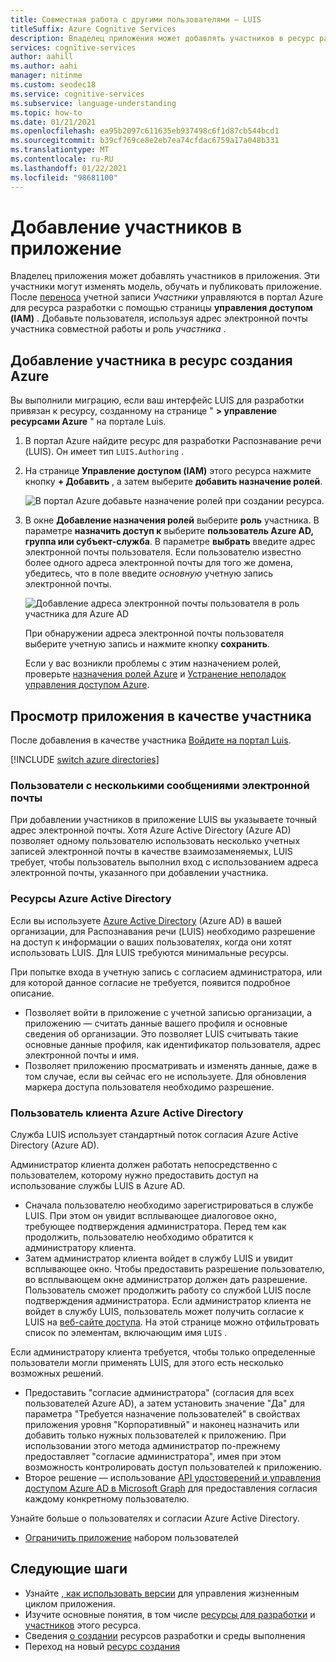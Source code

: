 ```yaml
---
title: Совместная работа с другими пользователями — LUIS
titleSuffix: Azure Cognitive Services
description: Владелец приложения может добавлять участников в ресурс разработки. Эти участники могут изменять модель, обучать и публиковать приложение.
services: cognitive-services
author: aahill
ms.author: aahi
manager: nitinme
ms.custom: seodec18
ms.service: cognitive-services
ms.subservice: language-understanding
ms.topic: how-to
ms.date: 01/21/2021
ms.openlocfilehash: ea95b2097c611635eb937498c6f1d87cb544bcd1
ms.sourcegitcommit: b39cf769ce8e2eb7ea74cfdac6759a17a048b331
ms.translationtype: MT
ms.contentlocale: ru-RU
ms.lasthandoff: 01/22/2021
ms.locfileid: "98681100"
---
```

# <a name="add-contributors-to-your-app"></a>Добавление участников в приложение

Владелец приложения может добавлять участников в приложения. Эти участники могут изменять модель, обучать и публиковать приложение. После [переноса](luis-migration-authoring.md) учетной записи _Участники_ управляются в портал Azure для ресурса разработки с помощью страницы **управления доступом (IAM)** . Добавьте пользователя, используя адрес электронной почты участника совместной работы и роль _участника_ .

## <a name="add-contributor-to-azure-authoring-resource"></a>Добавление участника в ресурс создания Azure

Вы выполнили миграцию, если ваш интерфейс LUIS для разработки привязан к ресурсу, созданному на странице " **> управление ресурсами Azure** " на портале Luis.

1. В портал Azure найдите ресурс для разработки Распознавание речи (LUIS). Он имеет тип `LUIS.Authoring` .
1. На странице **Управление доступом (IAM)** этого ресурса нажмите кнопку **+ Добавить** , а затем выберите **добавить назначение ролей**.

    ![В портал Azure добавьте назначение ролей при создании ресурса.](./media/luis-how-to-collaborate/authoring-resource-access-control-add-role.png)

1. В окне **Добавление назначения ролей** выберите **роль** участника. В параметре **назначить доступ к** выберите **пользователь Azure AD, группа или субъект-служба**. В параметре **выбрать** введите адрес электронной почты пользователя. Если пользователю известно более одного адреса электронной почты для того же домена, убедитесь, что в поле введите _основную_ учетную запись электронной почты.

    ![Добавление адреса электронной почты пользователя в роль участника для Azure AD](./media/luis-how-to-collaborate/add-role-assignment-for-contributor.png)

    При обнаружении адреса электронной почты пользователя выберите учетную запись и нажмите кнопку **сохранить**.

    Если у вас возникли проблемы с этим назначением ролей, проверьте [назначения ролей Azure](../../role-based-access-control/role-assignments-portal.md) и [Устранение неполадок управления доступом Azure](../../role-based-access-control/troubleshooting.md#problems-with-azure-role-assignments).

## <a name="view-the-app-as-a-contributor"></a>Просмотр приложения в качестве участника

После добавления в качестве участника [Войдите на портал Luis](sign-in-luis-portal.md).

[!INCLUDE [switch azure directories](includes/switch-azure-directories.md)]

### <a name="users-with-multiple-emails"></a>Пользователи с несколькими сообщениями электронной почты

При добавлении участников в приложение LUIS вы указываете точный адрес электронной почты. Хотя Azure Active Directory (Azure AD) позволяет одному пользователю использовать несколько учетных записей электронной почты в качестве взаимозаменяемых, LUIS требует, чтобы пользователь выполнил вход с использованием адреса электронной почты, указанного при добавлении участника.

<a name="owner-and-collaborators"></a>

### <a name="azure-active-directory-resources"></a>Ресурсы Azure Active Directory

Если вы используете [Azure Active Directory](../../active-directory/index.yml) (Azure AD) в вашей организации, для Распознавания речи (LUIS) необходимо разрешение на доступ к информации о ваших пользователях, когда они хотят использовать LUIS. Для LUIS требуются минимальные ресурсы.

При попытке входа в учетную запись с согласием администратора, или для которой данное согласие не требуется, появится подробное описание.

* Позволяет войти в приложение с учетной записью организации, а приложению — считать данные вашего профиля и основные сведения об организации. Это позволяет LUIS считывать такие основные данные профиля, как идентификатор пользователя, адрес электронной почты и имя.
* Позволяет приложению просматривать и изменять данные, даже в том случае, если вы сейчас его не используете. Для обновления маркера доступа пользователя необходимо разрешение.


### <a name="azure-active-directory-tenant-user"></a>Пользователь клиента Azure Active Directory

Служба LUIS использует стандартный поток согласия Azure Active Directory (Azure AD).

Администратор клиента должен работать непосредственно с пользователем, которому нужно предоставить доступ на использование службы LUIS в Azure AD.

* Сначала пользователю необходимо зарегистрироваться в службе LUIS. При этом он увидит всплывающее диалоговое окно, требующее подтверждения администратора. Перед тем как продолжить, пользователю необходимо обратится к администратору клиента.
* Затем администратор клиента войдет в службу LUIS и увидит всплывающее окно. Чтобы предоставить разрешение пользователю, во всплывающем окне администратор должен дать разрешение. Пользователь сможет продолжить работу со службой LUIS после подтверждения администратора. Если администратор клиента не войдет в службу LUIS, пользователь может получить согласие к LUIS на [веб-сайте доступа](https://account.activedirectory.windowsazure.com/r#/applications). На этой странице можно отфильтровать список по элементам, включающим имя `LUIS` .

Если администратору клиента требуется, чтобы только определенные пользователи могли применять LUIS, для этого есть несколько возможных решений.
* Предоставить "согласие администратора" (согласия для всех пользователей Azure AD), а затем установить значение "Да" для параметра "Требуется назначение пользователей" в свойствах приложения уровня "Корпоративный" и наконец назначить или добавить только нужных пользователей к приложению. При использовании этого метода администратор по-прежнему предоставляет "согласие администратора", имея при этом возможность контролировать доступ пользователей к приложению.
* Второе решение — использование [API удостоверений и управления доступом Azure AD в Microsoft Graph](/graph/azuread-identity-access-management-concept-overview) для предоставления согласия каждому конкретному пользователю.

Узнайте больше о пользователях и согласии Azure Active Directory.
* [Ограничить приложение](../../active-directory/develop/howto-restrict-your-app-to-a-set-of-users.md) набором пользователей

## <a name="next-steps"></a>Следующие шаги

* Узнайте [, как использовать версии](luis-how-to-manage-versions.md) для управления жизненным циклом приложения.
* Изучите основные понятия, в том числе [ресурсы для разработки](luis-how-to-azure-subscription.md#authoring-key) и [участников](luis-how-to-azure-subscription.md#contributions-from-other-authors) этого ресурса.
* Сведения [о создании](luis-how-to-azure-subscription.md) ресурсов разработки и среды выполнения
* Переход на новый [ресурс создания](luis-migration-authoring.md)